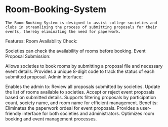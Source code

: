 # Room-Booking-System

    The Room-Booking-System is designed to assist college societies and clubs in streamlining the process of submitting proposals for their events, thereby eliminating the need for paperwork.

Features:
Room Availability Check:

Societies can check the availability of rooms before booking.
Event Proposal Submission:

Allows societies to book rooms by submitting a proposal file and necessary event details.
Provides a unique 8-digit code to track the status of each submitted proposal.
Admin Interface:

Enables the admin to:
Review all proposals submitted by societies.
Update the list of rooms available to societies.
Accept or reject event proposals based on submitted details.
Supports filtering proposals by participation count, society name, and room name for efficient management.
Benefits:
Eliminates the paperwork ordeal for event proposals.
Provides a user-friendly interface for both societies and administrators.
Optimizes room booking and event management processes.